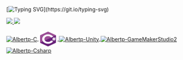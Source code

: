 [![Typing SVG](https://readme-typing-svg.herokuapp.com/?color=f50270&size=32&center=false&vCenter=true&width=900&lines=Hi,+my+name+is+José+Alberto+Rodrigues+Neto.;I'm+from+Aquiraz,+CE.;I'm+studying+Computer+Science+at+IFCE.;)](https://git.io/typing-svg)
  

 <div>
  <a href="https://github.com/Jose-Alberto-Rodrigues-Neto">
  <img height="150em" src="https://github-readme-stats.vercel.app/api?username=Jose-Alberto-Rodrigues-Neto&show_icons=true&theme=radical&include_all_commits=true&count_private=true"/>
  <img height="150em" src="https://github-readme-stats.vercel.app/api/top-langs/?username=Jose-Alberto-Rodrigues-Neto&layout=compact&langs_count=16&theme=radical"/>
</div>
  
  <div style="display: inline_block"><br>
  <img align="center" alt="Albertp-C" height="40" width="50" src="https://cdn.jsdelivr.net/gh/devicons/devicon/icons/c/c-original.svg" />
  <img align="center" alt="Albertp-Csharp" height="40" width="50" src="https://raw.githubusercontent.com/devicons/devicon/master/icons/csharp/csharp-original.svg">
  <img align="center" alt="Albertp-Unity" height="40" width="40" src="https://cdn.icon-icons.com/icons2/615/PNG/256/Unity_icon-icons.com_56592.png" />
  <img align="center" alt="Albertp-GameMakerStudio2" height="45" width="45" src="https://i.imgur.com/4FEZwIp.png" />    
  <img align="center" alt="Albertp-Csharp" height="40" width="50"  src="https://cdn.jsdelivr.net/gh/devicons/devicon/icons/java/java-original.svg" />
    
  </div>

<!---
Jose-Alberto-Rodrigues-Neto/Jose-Alberto-Rodrigues-Neto is a ✨ special ✨ repository because its `README.md` (this file) appears on your GitHub profile.
You can click the Preview link to take a look at your changes.
--->
